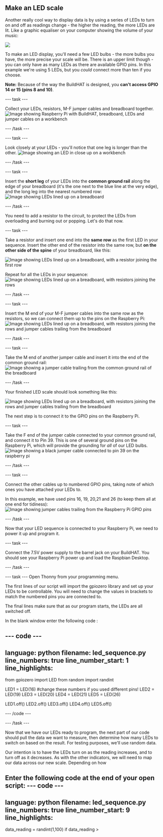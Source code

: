 ## Make an LED scale

Another really cool way to display data is by using a series of LEDs to turn on and off as readings change - the higher the reading, the more LEDs are lit. Like a graphic equaliser on your computer showing the volume of your music:

![](https://media.giphy.com/media/Hzt1XTt6gilFlK8Oea/giphy.gif)

To make an LED display, you'll need a few LED bulbs - the more bulbs you have, the more precise your scale will be. There is an upper limit though - you can only have as many LEDs as there are available GPIO pins. In this example we're using 5 LEDs, but you *could* connect more than ten if you choose.

**Note:** Because of the way the BuildHAT is designed, you **can't access GPIO 14 or 15 (pins 8 and 10)**.

--- task ---

Collect your LEDs, resistors, M-F jumper cables and breadboard together. 
![Image showing Raspberry Pi with BuildHAT, breadboard, LEDs and jumper cables on a workbench](images/LEDbuild1.jpg)

--- /task ---

--- task ---

Look closely at your LEDs - you'll notice that one leg is longer than the other. 
![Image showing an LED in close up on a workbench](images/LEDbuild2.jpg)

--- /task ---

--- task ---

Insert the **short leg** of your LEDs into the **common ground rail** along the edge of your breadboard (it's the one next to the blue line at the very edge), and the long leg into the nearest numbered row:
![Image showing  LEDs lined up on a breadboard](images/LEDbuild3.jpg)

--- /task ---

You need to add a resistor to the circuit, to protect the LEDs from overloading and burning out or popping. Let's do that now.

--- task ---

Take a resistor and insert one end into the **same row** as the first LED in your sequence. Insert the other end of the resistor into the same row, but **on the other side of the spine** of your breadboard, like this:

![Image showing LEDs lined up on a breadboard, with a resistor joining the first row](images/LEDbuild4.jpg)

Repeat for all the LEDs in your sequence:
![Image showing LEDs lined up on a breadboard, with resistors joining the rows](images/LEDbuild5.jpg)

--- /task ---

--- task ---

Insert the M end of your M-F jumper cables into the same row as the resistors, so we can connect them up to the pins on the Raspberry Pi: 
![Image showing LEDs lined up on a breadboard, with resistors joining the rows and jumper cables trailing from the breadboard](images/LEDbuild6.jpg)

--- /task ---

--- task ---

Take the M end of another jumper cable and insert it into the end of the common ground rail:
![Image showing a jumper cable trailing from the common ground rail of the breadboard](images/LEDbuild7.jpg)

--- /task ---

Your finished LED scale should look something like this:

![Image showing LEDs lined up on a breadboard, with resistors joining the rows and jumper cables trailing from the breadboard](images/LEDbuild8.jpg)

The next step is to connect it to the GPIO pins on the Raspberry Pi. 

--- task ---

Take the F end of the jumper cable connected  to your common ground rail, and connect it to Pin 39. This is one of several ground pins on the Raspberry Pi, which will provide the grounding for *all* of our LED bulbs.
![Image showing a black jumper cable connected to pin 39 on the raspberry pi](images/LEDbuild9.jpg)

--- /task ---

--- task ---

Connect the other cables up to numbered GPIO pins, taking note of which ones you have attached your LEDs to. 

In this example, we have used pins 16, 19, 20,21 and 26 (to keep them all at one end for tidiness):
![Image showing jumper cables trailing from the Raspberry Pi GPIO pins](images/LEDbuild10.jpg)

--- /task ---

Now that your LED sequence is connected to your Raspberry Pi, we need to power it up and program it. 

--- task ---

Connect the 7.5V power supply to the barrel jack on your BuildHAT. You should see your Raspberry Pi power up and load the Raspbian Desktop.

--- /task ---

--- task ---
Open Thonny from your programming menu. 

The first lines of our script will import the gpiozero library and set up your LEDs to be controllable. You will need to change the values in brackets to match the numbered pins you are connected to. 

The final lines make sure that as our program starts, the LEDs are all switched off.

In the blank window enter the following code :

--- code ---
---
language: python
filename: led_sequence.py
line_numbers: true
line_number_start: 1
line_highlights: 
---
from gpiozero import LED
from random import randint

LED1 = LED(16) #change these numbers if you used different pins!
LED2 = LED(19)
LED3 = LED(20)
LED4 = LED(21)
LED5 = LED(26)

LED1.off()
LED2.off()
LED3.off()
LED4.off()
LED5.off()



--- /code ---

--- /task ---

Now that we have our LEDs ready to program, the next part of our code should pull the data we want to measure, then determine how many LEDs to switch on based on the result. For testing purposes, we'll use random data.

Our intention is to have the LEDs turn on as the reading increases, and to turn off as it decreases. As with the other indicators, we will need to map our data across our new scale. Depending on how 

Enter the following code at the end of your open script:
--- code ---
---
language: python
filename: led_sequence.py
line_numbers: true
line_number_start: 9
line_highlights: 
---

data_reading = randint(1,100)
if data_reading >
